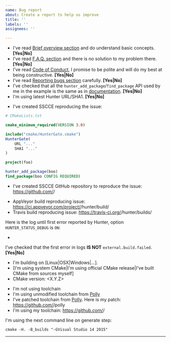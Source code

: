 ```yaml
---
name: Bug report
about: Create a report to help us improve
title: ''
labels: ''
assignees: ''

---
```


* I've read [Brief overview section](https://docs.hunter.sh/en/latest/overview.html) and do understand basic concepts. **[Yes|No]**
* I've read [F.A.Q. section](https://docs.hunter.sh/en/latest/faq.html) and there is no solution to my problem there. **[Yes|No]**
* I've read [Code of Conduct](https://github.com/ruslo/hunter/blob/master/.github/CODE_OF_CONDUCT.md), I promise to be polite and will do my best at being constructive. **[Yes|No]**
* I've read [Reporting bugs section](https://docs.hunter.sh/en/latest/contributing.html#reporting-bugs) carefully. **[Yes|No]**
* I've checked that all the `hunter_add_package`/`find_package` API used by me in the example is the same as in [documentation](https://docs.hunter.sh/en/latest/packages.html). **[Yes|No]**
* I'm using latest Hunter URL/SHA1. **[Yes|No]**

<!--- If you can reproduce an issue using just one small CMakeLists.txt, paste it here. -->
* I've created SSCCE reproducing the issue:
```cmake
# CMakeLists.txt

cmake_minimum_required(VERSION 3.0)

include("cmake/HunterGate.cmake")
HunterGate(
    URL "..."
    SHA1 "..."
)

project(foo)

hunter_add_package(boo)
find_package(boo CONFIG REQUIRED)
```

<!--- If it's not just one file and you have to add more CMakeLists.txt or some C++ sources -->
<!--- then it's better to create separate GitHub repo with an example -->
* I've created SSCCE GitHub repository to reproduce the issue: https://github.com/<username>/<repo>

<!--- Link to CI jobs to reproduce an issue. Optional, but nice to have one. -->
* AppVeyor build reproducing issue: https://ci.appveyor.com/project/<username>/hunter/build/<build-number>
* Travis build reproducing issue: https://travis-ci.org/<username>/hunter/builds/<build-number>

Here is the log until first error reported by Hunter, option `HUNTER_STATUS_DEBUG` is `ON`:
* <link-to-log-file>

<!--- Check this document: https://docs.hunter.sh/en/latest/reference/errors/error.external.build.failed.html -->
<!--- If you got `external.build.failed` -->
I've checked that the first error in logs **IS NOT** `external.build.failed`. **[Yes|No]**

<!--- Info about environment -->
* I'm building on [Linux|OSX|Windows|...].
* [I'm using system CMake|I'm using official CMake release|I've built CMake from sources myself]
* CMake version: <X.Y.Z>

<!--- What toolchain you're using if any -->
* I'm not using toolchain
* I'm using unmodified toolchain <toolchain-name> from [Polly](https://github.com/ruslo/polly)
* I've patched toolchain <toolchain-name> from [Polly](https://github.com/ruslo/polly). Here is my patch: https://github.com/<username>/polly
* I'm using my toolchain: https://github.com/<username>/<repo-with-toolchain>

I'm using the next command line on generate step:
```
cmake -H. -B_builds "-GVisual Studio 14 2015"
```

---
